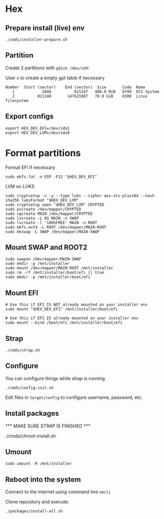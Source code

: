 # Hex

## Prepare install (live) env

```shell
./cmds/installer-prepare.sh
```

## Partition

Create 2 partitions with ```gdisk /dev/sdX```:

User ```o``` to create a empty gpt table if necessary

```text
Number  Start (sector)    End (sector)  Size       Code  Name
   1            2048          821247   400.0 MiB   EF00  EFI System
   2          821248       147621887   70.0 GiB    8300  Linux filesystem
```

## Export configs

```shell
export HEX_DEV_EFI=/dev/sda1
export HEX_DEV_LVM=/dev/sda9
```

# Format partitions

 Format EFI if necessary

```shell
sudo mkfs.fat -n ESP -F32 "$HEX_DEV_EFI"
```

LVM on LUKS

```shell
sudo cryptsetup -v -y --type luks --cipher aes-xts-plain64 --hash sha256 luksFormat "$HEX_DEV_LVM"
sudo cryptsetup open "$HEX_DEV_LVM" CRYPTED
sudo pvcreate /dev/mapper/CRYPTED
sudo vgcreate MAIN /dev/mapper/CRYPTED
sudo lvcreate -L 8G MAIN -n SWAP
sudo lvcreate -l '100%FREE' MAIN -n ROOT
sudo mkfs.ext4 -L ROOT /dev/mapper/MAIN-ROOT
sudo mkswap -L SWAP /dev/mapper/MAIN-SWAP
```

## Mount SWAP and ROOT2

```shell
sudo swapon /dev/mapper/MAIN-SWAP
sudo mkdir -p /mnt/installer
sudo mount /dev/mapper/MAIN-ROOT /mnt/installer
sudo rm -rf /mnt/installer/boot/efi || true
sudo mkdir -p /mnt/installer/boot/efi
```

## Mount EFI

```shell
# Use this if EFI IS NOT already mounted on your installer env
sudo mount "$HEX_DEV_EFI" /mnt/installer/boot/efi

# Use this if EFI IS already mounted on your installer env
sudo mount --bind /boot/efi /mnt/installer/boot/efi
```

## Strap

```shell
./cmds/strap.sh
```

## Configure

You can configure things while strap is running

```shell
./cmds/config-init.sh
```

Edit files in ```target/config``` to configure username, password, etc.

## Install packages

*** MAKE SURE STRAP IS FINISHED ***

./cmds/chroot-install.sh

## Umount

```shell
sudo umount -R /mnt/installer
```

## Reboot into the system

Connect to the internet using command line ```nmcli```

Clone repository and execute:

```shell
./packages/install-all.sh
```
